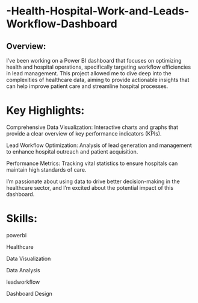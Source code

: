 # -Health-Hospital-Work-and-Leads-Workflow-Dashboard

## Overview:
I’ve been working on a Power BI dashboard that focuses on optimizing health and hospital operations, specifically targeting workflow efficiencies in lead management. This project allowed me to dive deep into the complexities of healthcare data, aiming to provide actionable insights that can help improve patient care and streamline hospital processes.

#  Key Highlights:

Comprehensive Data Visualization: Interactive charts and graphs that provide a clear overview of key performance indicators (KPIs).

Lead Workflow Optimization: Analysis of lead generation and management to enhance hospital outreach and patient acquisition.

Performance Metrics: Tracking vital statistics to ensure hospitals can maintain high standards of care.

I’m passionate about using data to drive better decision-making in the healthcare sector, and I’m excited about the potential impact of this dashboard.

# Skills: 
powerbi

Healthcare 

Data Visualization 

Data Analysis 

leadworkflow

Dashboard Design
